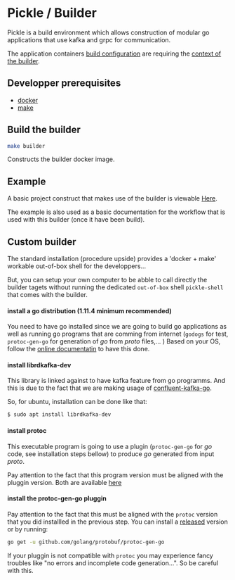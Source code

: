 # Pickle / Builder

Pickle is a build environment which allows construction of modular go applications
that use kafka and grpc for communication.

The application containers [build configuration](build/Dockerfile) are
requiring the [context of the builder](Dockerfile).

## Developper prerequisites

* [docker](https://docs.docker.com/compose/install/)
* [make](https://www.gnu.org/software/make/manual/make.html)

## Build the builder

```sh
make builder
```

Constructs the builder docker image.

## Example

A basic project construct that makes use of the builder is viewable [Here](example).

The example is also used as a basic documentation for the workflow that is used with this builder (once it have been build).

## Custom builder

The standard installation (procedure upside) provides a 'docker + make' workable out-of-box shell for the developpers...

But, you can setup your own computer to be abble to call directly the builder tagets without running the dedicated `out-of-box` shell `pickle-shell` that comes with the builder.

#### install a go distribution (1.11.4 minimum recommended)

You need to have go installed since we are going to build go applications as well as running go programs that are comming from internet (`godogs` for test, `protoc-gen-go` for generation of *go* from *proto* files,... )
Based on your OS, follow the [online documentatin](https://golang.org/doc/install) to have this done.

#### install librdkafka-dev

This library is linked against to have kafka feature from go programms. And this is due to the fact that we are making usage of [confluent-kafka-go](https://github.com/confluentinc/confluent-kafka-go).

So, for ubuntu, installation can be done like that:

```sh
$ sudo apt install librdkafka-dev
```

#### install protoc

This executable program is going to use a plugin (`protoc-gen-go` for *go* code, see installation steps bellow) to produce *go* generated from input *proto*.

Pay attention to the fact that this program version must be aligned with the pluggin version. Both are available [here](https://github.com/protocolbuffers/protobuf/releases/tag/v3.6.1)

#### install the protoc-gen-go pluggin

Pay attention to the fact that this must be aligned with the `protoc` version that you did installled in the previous step. You can install a [released](https://github.com/protocolbuffers/protobuf/releases/tag/v3.6.1) version or by running:
```sh
go get -u github.com/golang/protobuf/protoc-gen-go
```

If your pluggin is not compatible with `protoc` you may experience fancy troubles like "no errors and incomplete code generation...". So be careful with this.